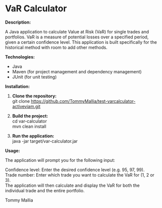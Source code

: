 # VaR Calculator

**Description:**

A Java application to calculate Value at Risk (VaR) for single trades and portfolios. VaR is a measure of potential losses over a specified period, given a certain confidence level. This application is built specifically for the historical method with room to add other methods.

**Technologies:**

- Java
- Maven (for project management and dependency management)
- JUnit (for unit testing)

**Installation:**

1. **Clone the repository:** </br>
git clone <https://github.com/TommyMallia/test-varcalculator-activeviam.git>

2. **Build the project:** </br>
cd var-calculator </br>
mvn clean install

3. **Run the application:** </br>
java -jar target/var-calculator.jar

**Usage:**

The application will prompt you for the following input:

Confidence level: Enter the desired confidence level (e.g. 95, 97, 99). </br>
Trade number: Enter which trade you want to calculate the VaR for (1, 2 or 3). </br>
The application will then calculate and display the VaR for both the individual trade and the entire portfolio.


Tommy Mallia
